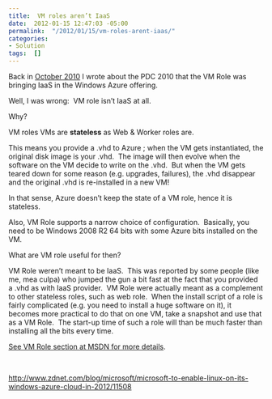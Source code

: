 ```yaml
---
title:  VM roles aren’t IaaS
date:  2012-01-15 12:47:03 -05:00
permalink:  "/2012/01/15/vm-roles-arent-iaas/"
categories:
- Solution
tags:  []
---
```

<p>Back in <a href="http://vincentlauzon.wordpress.com/2010/10/28/pdc-2010-keynotes/">October 2010</a> I wrote about the PDC 2010 that the VM Role was bringing IaaS in the Windows Azure offering.</p>  <p>Well, I was wrong:&#160; VM role isn’t IaaS at all.</p>  <p>Why?</p>  <p>VM roles VMs are <strong>stateless</strong> as Web &amp; Worker roles are.</p>  <p>This means you provide a .vhd to Azure ; when the VM gets instantiated, the original disk image is your .vhd.&#160; The image will then evolve when the software on the VM decide to write on the .vhd.&#160; But when the VM gets teared down for some reason (e.g. upgrades, failures), the .vhd disappear and the original .vhd is re-installed in a new VM!</p>  <p>In that sense, Azure doesn’t keep the state of a VM role, hence it is stateless.</p>  <p>Also, VM Role supports a narrow choice of configuration.&#160; Basically, you need to be Windows 2008 R2 64 bits with some Azure bits installed on the VM.</p>  <p>What are VM role useful for then?</p>  <p>VM Role weren’t meant to be IaaS.&#160; This was reported by some people (like me, mea culpa) who jumped the gun a bit fast at the fact that you provided a .vhd as with IaaS provider.&#160; VM Role were actually meant as a complement to other stateless roles, such as web role.&#160; When the install script of a role is fairly complicated (e.g. you need to install a huge software on it), it becomes more practical to do that on one VM, take a snapshot and use that as a VM Role.&#160; The start-up time of such a role will than be much faster than installing all the bits every time.</p>  <p><a href="http://msdn.microsoft.com/en-us/library/windowsazure/gg465398.aspx">See VM Role section at MSDN for more details</a>.</p>  <p>&#160;</p>  <p><a title="http://www.zdnet.com/blog/microsoft/microsoft-to-enable-linux-on-its-windows-azure-cloud-in-2012/11508" href="http://www.zdnet.com/blog/microsoft/microsoft-to-enable-linux-on-its-windows-azure-cloud-in-2012/11508">http://www.zdnet.com/blog/microsoft/microsoft-to-enable-linux-on-its-windows-azure-cloud-in-2012/11508</a></p>